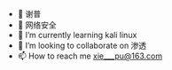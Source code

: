 - 👋 谢普
- 👀 网络安全
- 🌱 I’m currently learning kali linux
- 💞️ I’m looking to collaborate on 渗透
- 📫 How to reach me xie___pu@163.com

